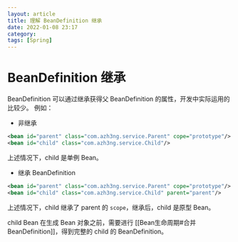 ```yaml
---
layout: article  
title: 理解 BeanDefinition 继承  
date: 2022-01-08 23:17  
category:
tags: [Spring]
---
```


# BeanDefinition 继承
BeanDefinition 可以通过继承获得父 BeanDefinition 的属性，开发中实际运用的比较少。
例如：
- 非继承
```xml
<bean id="parent" class="com.azh3ng.service.Parent" cope="prototype"/>
<bean id="child" class="com.azh3ng.service.Child"/>
```
上述情况下，child 是单例 Bean。
- 继承 BeanDefinition
```xml
<bean id="parent" class="com.azh3ng.service.Parent" cope="prototype"/>
<bean id="child" class="com.azh3ng.service.Child" parent="parent"/>
```
上述情况下，child 继承了 parent 的 `scope`，继承后，child 是原型 Bean。

child Bean 在生成 Bean 对象之前，需要进行 [[Bean生命周期#合并BeanDefinition]]，得到完整的 child 的 BeanDefinition。